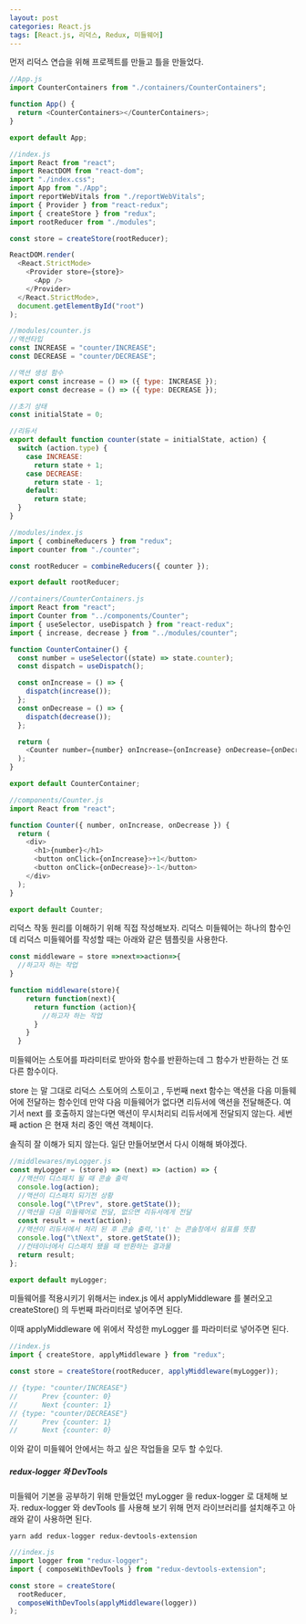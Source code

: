 ```yaml
---
layout: post
categories: React.js
tags: [React.js, 리덕스, Redux, 미들웨어]
---
```

먼저 리덕스 연습을 위해 프로젝트를 만들고 틀을 만들었다.

```javascript
//App.js
import CounterContainers from "./containers/CounterContainers";

function App() {
  return <CounterContainers></CounterContainers>;
}

export default App;

//index.js
import React from "react";
import ReactDOM from "react-dom";
import "./index.css";
import App from "./App";
import reportWebVitals from "./reportWebVitals";
import { Provider } from "react-redux";
import { createStore } from "redux";
import rootReducer from "./modules";

const store = createStore(rootReducer);

ReactDOM.render(
  <React.StrictMode>
    <Provider store={store}>
      <App />
    </Provider>
  </React.StrictMode>,
  document.getElementById("root")
);

//modules/counter.js
//액션타입
const INCREASE = "counter/INCREASE";
const DECREASE = "counter/DECREASE";

//액션 생성 함수
export const increase = () => ({ type: INCREASE });
export const decrease = () => ({ type: DECREASE });

//초기 상태
const initialState = 0;

//리듀서
export default function counter(state = initialState, action) {
  switch (action.type) {
    case INCREASE:
      return state + 1;
    case DECREASE:
      return state - 1;
    default:
      return state;
  }
}

//modules/index.js
import { combineReducers } from "redux";
import counter from "./counter";

const rootReducer = combineReducers({ counter });

export default rootReducer;

//containers/CounterContainers.js
import React from "react";
import Counter from "../components/Counter";
import { useSelector, useDispatch } from "react-redux";
import { increase, decrease } from "../modules/counter";

function CounterContainer() {
  const number = useSelector((state) => state.counter);
  const dispatch = useDispatch();

  const onIncrease = () => {
    dispatch(increase());
  };
  const onDecrease = () => {
    dispatch(decrease());
  };

  return (
    <Counter number={number} onIncrease={onIncrease} onDecrease={onDecrease} />
  );
}

export default CounterContainer;

//components/Counter.js
import React from "react";

function Counter({ number, onIncrease, onDecrease }) {
  return (
    <div>
      <h1>{number}</h1>
      <button onClick={onIncrease}>+1</button>
      <button onClick={onDecrease}>-1</button>
    </div>
  );
}

export default Counter;
```

리덕스 작동 원리를 이해하기 위해 직접 작성해보자.
리덕스 미들웨어는 하나의 함수인데 리덕스 미들웨어를 작성할 때는 아래와 같은 템플릿을 사용한다.


```javascript
const middleware = store =>next=>action=>{
  //하고자 하는 작업
}

function middleware(store){
    return function(next){
      return function (action){
        //하고자 하는 작업
      }
    }
  }  
```

미들웨어는 스토어를 파라미터로 받아와 함수를 반환하는데 그 함수가 반환하는 건 또 다른 함수이다.

store 는 말 그대로 리덕스 스토어의 스토이고 , 두번째 next 함수는 액션을 다음 미들웨어에 전달하는 함수인데 만약 다음 미들웨어가 없다면 리듀서에 액션을 전달해준다. 여기서 next 를 호출하지 않는다면 액션이 무시처리되 리듀서에게 전달되지 않는다. 세번째 action 은 현재 처리 중인 액션 객체이다.

솔직히 잘 이해가 되지 않는다. 일단 만들어보면서 다시 이해해 봐야겠다.

```javascript
//middlewares/myLogger.js
const myLogger = (store) => (next) => (action) => {
  //액션이 디스패치 될 때 콘솔 출력
  console.log(action);
  //액션이 디스패치 되기전 상황
  console.log("\tPrev", store.getState());
  //액션을 다음 미들웨어로 전달, 없으면 리듀서에게 전달
  const result = next(action);
  //액션이 리듀서에서 처리 된 후 콘솔 출력,'\t' 는 콘솔창에서 쉼표를 뜻함
  console.log("\tNext", store.getState());
  //컨테이너에서 디스패치 됐을 때 반환하는 결과물
  return result;
};

export default myLogger;
```

미들웨어를 적용시키기 위해서는 index.js 에서 applyMiddleware 를 불러오고 createStore() 의 두번째 파라미터로 넣어주면 된다.

이때 applyMiddleware 에 위에서 작성한 myLogger 를 파라미터로 넣어주면 된다.

```javascript
//index.js
import { createStore, applyMiddleware } from "redux";

const store = createStore(rootReducer, applyMiddleware(myLogger));

// {type: "counter/INCREASE"}
//  	Prev {counter: 0}
//  	Next {counter: 1}
// {type: "counter/DECREASE"}
//  	Prev {counter: 1}
//	    Next {counter: 0}
```

이와 같이 미들웨어 안에서는 하고 싶은 작업들을 모두 할 수있다.

##### redux-logger 와 DevTools

미들웨어 기본을 공부하기 위해 만들었던 myLogger 을 redux-logger 로 대체해 보자.
redux-logger 와 devTools 를 사용해 보기 위해 먼저 라이브러리를 설치해주고 아래와 같이 사용하면 된다.

```
yarn add redux-logger redux-devtools-extension
```

```javascript
///index.js
import logger from "redux-logger";
import { composeWithDevTools } from "redux-devtools-extension";

const store = createStore(
  rootReducer,
  composeWithDevTools(applyMiddleware(logger))
);
```